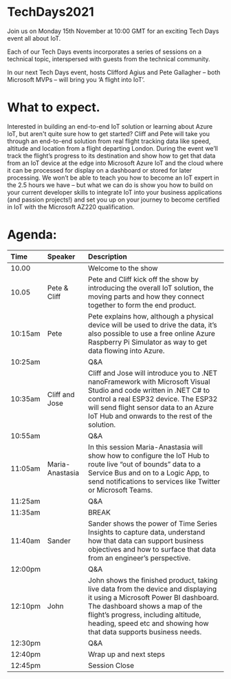 # TechDays2021

Join us on Monday 15th November at 10:00 GMT for an exciting Tech Days event all about IoT.

Each of our Tech Days events incorporates a series of sessions on a technical topic, interspersed with guests from the technical community.

In our next Tech Days event, hosts Clifford Agius and Pete Gallagher – both Microsoft MVPs – will bring you ‘A flight into IoT’.

# What to expect.

Interested in building an end-to-end IoT solution or learning about Azure IoT, but aren't quite sure how to get started? Cliff and Pete will take you through an end-to-end solution from real flight tracking data like speed, altitude and location from a flight departing London. During the event we’ll track the flight’s progress to its destination and show how to get that data from an IoT device at the edge into Microsoft Azure IoT and the cloud where it can be processed for display on a dashboard or stored for later processing. We won’t be able to teach you how to become an IoT expert in the 2.5 hours we have – but what we can do is show you how to build on your current developer skills to integrate IoT into your business applications (and passion projects!) and set you up on your journey to become certified in IoT with the Microsoft AZ220 qualification.

# Agenda:

| Time | Speaker | Description |
| :--- | :--- | :--- |
| 10.00 |     |	Welcome to the show |
| 10.05	| Pete & Cliff | Pete and Cliff kick off the show by introducing the overall IoT solution, the moving parts and how they connect together to form the end product. |
| 10:15am | Pete | Pete explains how, although a physical device will be used to drive the data, it’s also possible to use a free online Azure Raspberry Pi Simulator as way to get data flowing into Azure.|
| 10:25am |    | Q&A |
| 10:35am | Cliff and Jose | Cliff and Jose will introduce you to .NET nanoFramework with Microsoft Visual Studio and code written in .NET C# to control a real ESP32 device. The ESP32 will send flight sensor data to an Azure IoT Hub and onwards to the rest of the solution. |
| 10:55am |    | Q&A |
| 11:05am | Maria-Anastasia | In this session Maria-Anastasia will show how to configure the IoT Hub to route live “out of bounds” data to a Service Bus and on to a Logic App, to send notifications to services like Twitter or Microsoft Teams. |
| 11:25am |     | Q&A |
| 11:35am |     | BREAK |
| 11:40am | Sander | Sander shows the power of Time Series Insights to capture data, understand how that data can support business objectives and how to surface that data from an engineer’s perspective. |
| 12:00pm |     | Q&A |
| 12:10pm | John | John shows the finished product, taking live data from the device and displaying it using a Microsoft Power BI dashboard. The dashboard shows a map of the flight’s progress, including altitude, heading, speed etc and showing how that data supports business needs. |
| 12:30pm |      | Q&A |
| 12:40pm |      | Wrap up and next steps |
| 12:45pm |      | Session Close |

